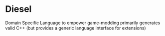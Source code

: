 # Diesel
Domain Specific Language to empower game-modding primarily generates valid C++ (but provides a generic language interface for extensions)
